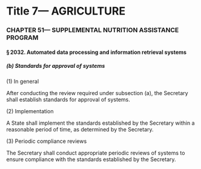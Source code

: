 
# Title 7— AGRICULTURE
### CHAPTER 51— SUPPLEMENTAL NUTRITION ASSISTANCE PROGRAM
#### § 2032. Automated data processing and information retrieval systems
##### (b) Standards for approval of systems

(1) In general

After conducting the review required under subsection (a), the Secretary shall establish standards for approval of systems.

(2) Implementation

A State shall implement the standards established by the Secretary within a reasonable period of time, as determined by the Secretary.

(3) Periodic compliance reviews

The Secretary shall conduct appropriate periodic reviews of systems to ensure compliance with the standards established by the Secretary.
